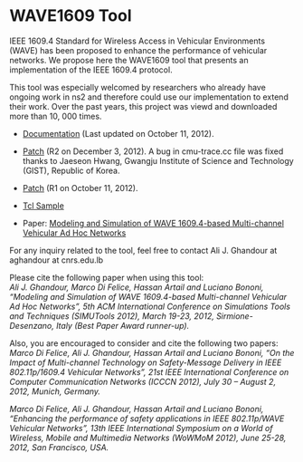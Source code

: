 # WAVE1609 Tool  
IEEE 1609.4 Standard for Wireless Access in Vehicular Environments (WAVE) has been proposed to enhance the performance of vehicular networks. We propose here the WAVE1609 tool that presents an implementation of the IEEE 1609.4 protocol.  

This tool was especially welcomed by researchers who already have ongoing work in ns2 and therefore could use our implementation to extend their work. Over the past years, this project was viewd and downloaded more than 10, 000 times.  

* [Documentation](https://github.com/aghand0ur/wave1609-tool/blob/main/Documentation.pdf) (Last updated on October 11, 2012).  

* [Patch](https://github.com/aghand0ur/wave1609-tool/blob/main/WAVE1609_R2.patch) (R2 on December 3, 2012). A bug in cmu-trace.cc file was fixed thanks to Jaeseon Hwang, Gwangju Institute of Science and Technology (GIST), Republic of Korea.  

* [Patch](https://github.com/aghand0ur/wave1609-tool/blob/main/WAVE1609_R1.patch) (R1 on October 11, 2012).  

* [Tcl Sample](https://github.com/aghand0ur/wave1609-tool/blob/main/Tcl_sample.rar)  

* Paper: [Modeling and Simulation of WAVE 1609.4-based Multi-channel Vehicular Ad Hoc Networks](https://dl.acm.org/doi/10.5555/2263019.2263037)


For any inquiry related to the tool, feel free to contact Ali J. Ghandour at aghandour at cnrs.edu.lb  

Please cite the following paper when using this tool:  
_Ali J. Ghandour, Marco Di Felice, Hassan Artail and Luciano Bononi, “Modeling and Simulation of WAVE 1609.4-based Multi-channel Vehicular Ad Hoc Networks”, 5th ACM International Conference on Simulations Tools and Techniques (SIMUTools 2012), March 19-23, 2012, Sirmione-Desenzano, Italy (Best Paper Award runner-up)._  

Also, you are encouraged to consider and cite the following two papers:  
_Marco Di Felice, Ali J. Ghandour, Hassan Artail and Luciano Bononi, “On the Impact of Multi-channel Technology on Safety-Message Delivery in IEEE 802.11p/1609.4 Vehicular Networks”, 21st IEEE International Conference on Computer Communication Networks (ICCCN 2012), July 30 – August 2, 2012, Munich, Germany._  

_Marco Di Felice, Ali J. Ghandour, Hassan Artail and Luciano Bononi, “Enhancing the performance of safety applications in IEEE 802.11p/WAVE Vehicular Networks”, 13th IEEE International Symposium on a World of Wireless, Mobile and Multimedia Networks (WoWMoM 2012), June 25-28, 2012, San Francisco, USA._  
